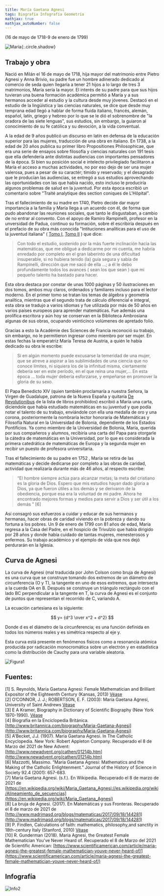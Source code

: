 ```yaml
---
title: María Gaetana Agnesi
tags: Biografía Infografía Geometría
mathjax: true
mathjax_autoNumber: false
---
```


(16 de mayo de 1718-9 de enero de 1799)

![Maria](https://raw.githubusercontent.com/A-C-C-Guadalupe-Ortiz-De-Landazuri/Blog/master/infografias/Agnesi/Retrato.png){:.circle.shadow}

## Trabajo y obra

Nació en Milán el 16 de mayo de 1718, hija mayor del matrimonio entre Pietro Agnesi y Anna Brivio, su padre fue un hombre adinerado dedicado al comercio de seda quien llegaría a tener 21 hijos a lo largo de tres 3 matrimonios, María sería la mayor. El interés de su padre para que sus hijos tuvieran una buena formación académica permitió a María y a sus hermanos acceder al estudio y la cultura desde muy jóvenes. Destacó en el estudio de la lingüística y las ciencias naturales, se dice que desde muy temprana edad llegó a hablar de forma fluida italiano, francés, alemán, español, latín, griego y hebreo por lo que se le dió el sobrenombre de "la oradora de las siete lenguas", sus estudios, sin embargo, la guiaron al conocimiento de su fe católica y su devoción, a la vida conventual. 

A la edad de 9 años publicó un discurso en latín en defensa de la educación superior para las mujeres, traducción de una obra en italiano. En 1738, a la edad de 20 años publica su primer libro Propositiones Philosophicae, que era una serie de ensayos sobre filosofía y ciencias naturales con 191 tesis que ella defendería ante distintas audiencias con importantes pensadores de la época. Si bien su posición social e intelecto privilegiado facilitaron a María el acceso a muchas actividades, no por eso dejo de ser una mujer valerosa, pues a pesar de su caractér; tímido y reservado; y el desagrado que le producían las audiencias, se entregó a sus estudios aprovechando las oportunidades con las que había nacido, esto incluso le produciría algunos problemas de salud en la juventud. Por esta época escribió un comentario sobre "Traité analytique des section coniques de L'Hôpital". 

Tras el fallecimiento de su madre en 1740, Pietro decide dar mayor importancia a la familia y María llega a un acuerdo con él, de forma que pudo abandonar las reuniones sociales, que tanto le disgustaban, a cambio de no entrar al convento. Con el apoyo de Ramiro Rampinelli, profesor en la unversidad de Padua, continuo su formación, sobre él escribiría después en el prefacio de su obra más conocida "Intituciones analíticas para el uso de la juventud italiana" ( [Tomo I](https://archive.org/details/BUSA298_183), [Tomo II](https://archive.org/details/A298184) ) que dice:

>Con todo el estudio, sostenido por la más fuerte inclinación hacia las matemáticas, que me obligué a dedicarme por mi cuenta, me habría enredado por completo en el gran laberinto de una dificultad insuperable, si no hubiera tenido (la) guía segura y sabia de Rampinelli, dirección que me sacó de ella ...; a él le debo profundamente todos los avances ( sean los que sean ) que mi pequeño talento ha bastado para hacer.

Esta obra destaca por constar de unas 1000 páginas y 50 ilustraciones en dos tomos, ambos muy claros, ordenados y familiares incluso para el lector moderno. En el primer tomo se tratan los temas de álgebra y geometría analítica, mientras que el segundo trata de cálculo diferencial e integral, esta obra se tradujo a varios idiomas y fue utilizada por más de 50 años en varios países europeos para aprender matemáticas. Fue además una prolífica escritora y aún hoy se conservan en la Biblioteca Ambrosiana algunas de sus obras, ocupando veinticínco volúmenes de apretado folio.

Gracias a esto la Académie des Sciences de Francia reconoció su trabajo, sin embargo, no le permitieron ingresar como miembro por ser mujer. En estas fechas la emperatriz María Teresa de Austria, a quién le había dedicado su obra le escribe:

>Si en algún momento puede excusarse la temeridad de una mujer, que se atreve a aspirar a las sublimidades de una ciencia que no conoce límites, ni siquiera los de la infinitud misma, ciertamente debería ser en este período, en el que reina una mujer,… En esta época … toda mujer debería esforzarse, y empeñarse en promover la gloria de su sexo.

El Papa Benedicto XIV (quien también proclamaría a nuestra Señora, la Virgen de Guadalupe, patrona de la Nueva España y quitaría [De Revolutionibus](https://archive.org/details/nicolaicopernici00cope_0) de la lista de libros prohibidos) escribió a María una carta, diciendole que había estudiado matemáticas en su juventud y que podía notar el talento de su trabajo, enviándole con ella una medalla de oro y una corona, posteriormente la nombraría lector honoraría de Matemáticas y Filosofía Natural en la Universidad de Bolonia, dependiente de los Estados Pontificios. Ya como miembro de la Universidad de Bolonia, María, querida por sus compañeros y alumnos, recibiría una carta del Papa para otorgarle la cátedra de matemáticas en la Universidad, por lo que es considerada la primera catedrática de matemáticas de Europa y la segunda mujer en recibir un puesto de profesora universitaria.

Tras el fallecimiento de su padre en 1752 , María se retira de las matemáticas y decide dedicarse por completo a las obras de caridad, actividad que realizaría durante más de 46 años, al respecto escribe:
>“El hombre siempre actúa para alcanzar metas; la meta del cristiano es la gloria de Dios. Espero que mis estudios hayan dado gloria a Dios, ya que fueron útiles a los demás y se derivaron de la obediencia, porque esa era la voluntad de mi padre. Ahora he encontrado mejores formas y medios para servir a Dios y ser útil a los demás ” [6]

Así consagró sus esfuerzos a cuidar y educar de sus hermanos y hermanas, hacer obras de caridad viviendo en la pobreza y dando su fortuna a los pobres. Un 9 de enero de 1799 con 81 años de edad, María regresa a la Casa del Padre, en el hospicio de Trivulzio que había dirigido por 28 años y donde había cuidado de tantas mujeres, menesterosos y enfermos. Su trabajo académico y el ejemplo de vida que nos dejó perdurarán en la Iglesia.


## Curva de Agnesi

La curva de Agnesi (mal traducida por John Colson como bruja de Agnesi) es una curva que se construye tomando dos extremos de un diámetro de circunferencia (O y T), la tangente en uno de esos extremos, que intersecta a la cuerda OA en B. Después se construye un triángulo rectángulo  con el lado BC perpendicular a la tangente en T, la curva de Agnesi es el conjunto de puntos que representan el recorrido de C, variando A.

La ecuación cartesiana es la siguiente: 

$$ y= {d^3 \over x^2 + d^2} $$

Donde d es el diámetro de la circunferencia; es una función definida en todos los números reales y es simétrica respecto al eje y.

Esta curva está presente en fenómenos físicos como a resonancia atómica producida por radicación monocromática sobre un electrón y en estadística como la distribución de Cauchy para una variable aleatoria.

![Figura1](https://raw.githubusercontent.com/A-C-C-Guadalupe-Ortiz-De-Landazuri/Blog/master/infografias/Agnesi/CurvadeAgnesi.jpeg)

## Fuentes:
[1] S. Reynolds, Maria Gaetana Agnesi: Female Mathematician and Brilliant Expositor of the Eighteenth Century (Kansas, 2013) [Véase](https://home.adelphi.edu/~bradley/HOMSIGMAA/agnesi.pdf)   
[2] O’CONNOR, J. J.; ROBERTSON, E. F. (2003): María Gaetana Agnesi, University of Saint Andrews [Véase](https://home.adelphi.edu/~bradley/HOMSIGMAA/agnesi.pdf)  
[3] E A Kramer, Biography in Dictionary of Scientific Biography (New York 1970-1990).  [Véase](https://mathshistory.st-andrews.ac.uk/DSB/Agnesi.pdf )  
[4] Biografía en la Enciclopedia Británica. [http://www.britannica.com/biography/Maria-Gaetana-Agnesi](http://www.britannica.com/biography/Maria-Gaetana-Agnesi)  
[5] A'Becket, J.J. (1907). Maria Gaetana Agnesi. In The Catholic Encyclopedia. New York: Robert Appleton Company. Recuperado el 8 de Marzo del 2021 de New Advent: [http://www.newadvent.org/cathen/01214b.htm](http://www.newadvent.org/cathen/01214b.htm)  
[6] Mazzotti, Massimo. “Maria Gaetana Agnesi: Mathematics and the Making of the Catholic Enlightenment.” Journal of the History of Science in Society 92.4 (2001): 657-683.  
[7] María Gaetana Agnesi. (s.f.). En Wikipedia. Recuperado el 8 de marzo de 2021 de [https://en.wikipedia.org/wiki/Maria_Gaetana_Agnesi://es.wikipedia.org/wiki/Alineamiento_de_secuencias](https://en.wikipedia.org/wiki/Maria_Gaetana_Agnesi)  
[8] La bruja de Agnesi. (2017). En Matemáticas y sus Fronteras. Recuperado el 8 de marzo de 2021 de [http://www.madrimasd.org/blogs/matematicas/2017/09/18/144281](http://www.madrimasd.org/blogs/matematicas/2017/09/18/144281)  
[9] P. Findlen, Calculations of faith: mathematics, philosophy,and sanctity in 18th-century Italy (Stanford, 2010) [Véase](https://reader.elsevier.com/reader/sd/pii/S0315086010000315?token=C01F376DB2CA06E6AF10875392585C0E4DB6AD488D21B865543C99EEB24974025C99CEC346B47ADF12C78D0E94B88949)     
[10] R. Gunderman (2018). Maria Agnesi, the Greatest Female Mathematician You've Never Heard of. Recuperado el 8 de Marzo del 2021 de Scientific American: [https://www.scientificamerican.com/article/maria-agnesi-the-greatest-female-mathematician-youve-never-heard-of/](https://www.scientificamerican.com/article/maria-agnesi-the-greatest-female-mathematician-youve-never-heard-of/)

## Infografía

![Info2](https://raw.githubusercontent.com/A-C-C-Guadalupe-Ortiz-De-Landazuri/Blog/master/infografias/poster2.png)
